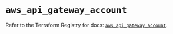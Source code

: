 # `aws_api_gateway_account`

Refer to the Terraform Registry for docs: [`aws_api_gateway_account`](https://registry.terraform.io/providers/hashicorp/aws/6.3.0/docs/resources/api_gateway_account).
